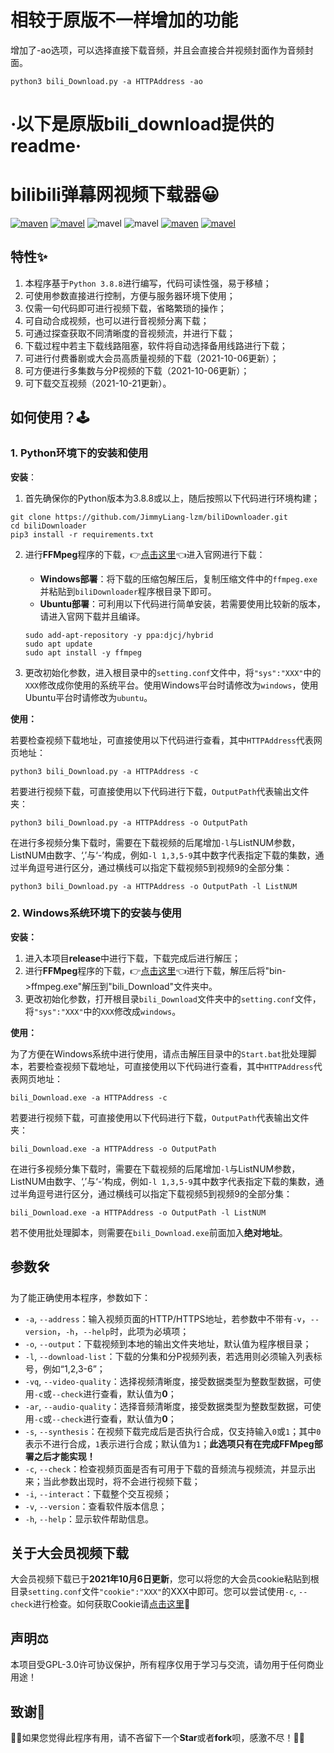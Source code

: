 # 相较于原版不一样增加的功能
增加了-ao选项，可以选择直接下载音频，并且会直接合并视频封面作为音频封面。

```shell
python3 bili_Download.py -a HTTPAddress -ao
```

# ·以下是原版bili_download提供的readme·
# bilibili弹幕网视频下载器😀

[![maven](https://img.shields.io/badge/Python-3.8.8-blue.svg)](https://www.python.org/)  [![mavel](https://img.shields.io/badge/GPL-3.0-red.svg)](https://github.com/JimmyLiang-lzm/biliDownloader/blob/master/LICENSE) ![mavel](https://img.shields.io/badge/requests-2.26.0-green.svg) ![mavel](https://img.shields.io/badge/tqdm-4.62.1-green.svg) 
  [![maven](https://img.shields.io/badge/BiliDownloader-GUI-pink.svg)](https://github.com/JimmyLiang-lzm/biliDownloader_GUI)  [![mavel](https://img.shields.io/badge/README-EN-blue.svg)](https://github.com/JimmyLiang-lzm/biliDownloader/blob/master/README_EN.md)

## 特性✨

1. 本程序基于`Python 3.8.8`进行编写，代码可读性强，易于移植；
2. 可使用参数直接进行控制，方便与服务器环境下使用；
3. 仅需一句代码即可进行视频下载，省略繁琐的操作；
4. 可自动合成视频，也可以进行音视频分离下载；
5. 可通过探查获取不同清晰度的音视频流，并进行下载；
6. 下载过程中若主下载线路阻塞，软件将自动选择备用线路进行下载；
7. 可进行付费番剧或大会员高质量视频的下载（2021-10-06更新）；
8. 可方便进行多集数与分P视频的下载（2021-10-06更新）；
9. 可下载交互视频（2021-10-21更新）。

## 如何使用？🕹

### 1. Python环境下的安装和使用

**安装**：

1. 首先确保你的Python版本为3.8.8或以上，随后按照以下代码进行环境构建；

```shell
git clone https://github.com/JimmyLiang-lzm/biliDownloader.git
cd biliDownloader
pip3 install -r requirements.txt
```

2. 进行**FFMpeg**程序的下载，👉[点击这里](http://ffmpeg.org/download.html)👈进入官网进行下载：

   * **Windows部署**：将下载的压缩包解压后，复制压缩文件中的`ffmpeg.exe`并粘贴到`biliDownloader`程序根目录下即可。
   * **Ubuntu部署**：可利用以下代码进行简单安装，若需要使用比较新的版本，请进入官网下载并且编译。

   ```shell
   sudo add-apt-repository -y ppa:djcj/hybrid
   sudo apt update
   sudo apt install -y ffmpeg
   ```

3. 更改初始化参数，进入根目录中的`setting.conf`文件中，将`"sys":"XXX"`中的`XXX`修改成你使用的系统平台。使用Windows平台时请修改为`windows`，使用Ubuntu平台时请修改为`ubuntu`。

**使用：**

若要检查视频下载地址，可直接使用以下代码进行查看，其中`HTTPAddress`代表网页地址：

```shell
python3 bili_Download.py -a HTTPAddress -c
```

若要进行视频下载，可直接使用以下代码进行下载，`OutputPath`代表输出文件夹：

```shell
python3 bili_Download.py -a HTTPAddress -o OutputPath
```

在进行多视频分集下载时，需要在下载视频的后尾增加`-l`与ListNUM参数，ListNUM由数字、‘,’与‘-’构成，例如`-l 1,3,5-9`其中数字代表指定下载的集数，通过半角逗号进行区分，通过横线可以指定下载视频5到视频9的全部分集：

```shell
python3 bili_Download.py -a HTTPAddress -o OutputPath -l ListNUM
```

### 2. Windows系统环境下的安装与使用

**安装：**

1. 进入本项目**release**中进行下载，下载完成后进行解压；
2. 进行**FFMpeg**程序的下载，👉[点击这里](https://www.gyan.dev/ffmpeg/builds/packages/ffmpeg-2021-08-14-git-acd079843b-full_build.7z)👈进行下载，解压后将"bin->ffmpeg.exe"解压到"bili_Download"文件夹中。
3. 更改初始化参数，打开根目录`bili_Download`文件夹中的`setting.conf`文件，将`"sys":"XXX"`中的`XXX`修改成`windows`。

**使用：**

为了方便在Windows系统中进行使用，请点击解压目录中的`Start.bat`批处理脚本，若要检查视频下载地址，可直接使用以下代码进行查看，其中`HTTPAddress`代表网页地址：

```shell
bili_Download.exe -a HTTPAddress -c
```

若要进行视频下载，可直接使用以下代码进行下载，`OutputPath`代表输出文件夹：

```shell
bili_Download.exe -a HTTPAddress -o OutputPath
```

在进行多视频分集下载时，需要在下载视频的后尾增加`-l`与ListNUM参数，ListNUM由数字、‘,’与‘-’构成，例如`-l 1,3,5-9`其中数字代表指定下载的集数，通过半角逗号进行区分，通过横线可以指定下载视频5到视频9的全部分集：

```shell
bili_Download.exe -a HTTPAddress -o OutputPath -l ListNUM
```

若不使用批处理脚本，则需要在`bili_Download.exe`前面加入**绝对地址**。

## 参数🛠

为了能正确使用本程序，参数如下：

* `-a`, `--address`：输入视频页面的HTTP/HTTPS地址，若参数中不带有`-v`，`--version`，`-h`，`--help`时，此项为必填项；
* `-o`, `--output`：下载视频到本地的输出文件夹地址，默认值为程序根目录；
* `-l`, `--download-list`：下载的分集和分P视频列表，若选用则必须输入列表标号，例如“1,2,3-6”；
* `-vq`, `--video-quality`：选择视频清晰度，接受数据类型为整数型数据，可使用`-c`或`--check`进行查看，默认值为**0**；
* `-ar`, `--audio-quality`：选择音频清晰度，接受数据类型为整数型数据，可使用`-c`或`--check`进行查看，默认值为**0**；
* `-s`, `--synthesis`：在视频下载完成后是否执行合成，仅支持输入`0`或`1`；其中`0`表示不进行合成，``1``表示进行合成；默认值为``1``；**此选项只有在完成FFMpeg部署之后才能实现！**
* `-c`, `--check`：检查视频页面是否有可用于下载的音频流与视频流，并显示出来；当此参数出现时，将不会进行视频下载；
* `-i`, `--interact`：下载整个交互视频；
* `-v`, `--version`：查看软件版本信息；
* `-h`, `--help`：显示软件帮助信息。

## 关于大会员视频下载

大会员视频下载已于**2021年10月6日更新**，您可以将您的大会员cookie粘贴到根目录`setting.conf`文件`"cookie":"XXX"`的XXX中即可。您可以尝试使用`-c`, `--check`进行检查。如何获取Cookie请[点击这里](https://jimmyliang-lzm.github.io/2021/10/05/Get_bilibili_cookie/)🤞

## 声明⚖

本项目受GPL-3.0许可协议保护，所有程序仅用于学习与交流，请勿用于任何商业用途！

## 致谢🤝

💖💖如果您觉得此程序有用，请不吝留下一个**Star**或者**fork**呗，感激不尽！💖💖


